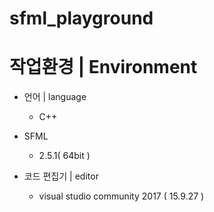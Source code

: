 # sfml_playground

# 작업환경 | Environment

* 언어 | language
  * C++
  
* SFML
  * 2.5.1( 64bit )
  
* 코드 편집기 | editor
  * visual studio community 2017 ( 15.9.27 )
